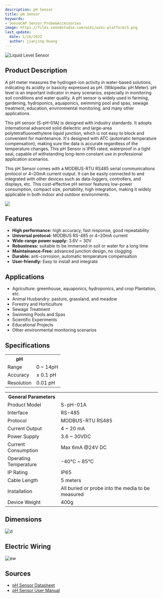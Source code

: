 ```yaml
---
description: pH Sensor
title: pH Sensor
keywords:
- SenseCAP Sensor_Probe&Accessories
image: https://files.seeedstudio.com/wiki/wiki-platform/S.png
last_update:
  date: 1/16/2022
  author: jianjing Huang
---
```


![Liquid Level Sensor](https://files.seeedstudio.com/wiki/Industrial_Grade_ph_Sensor/Image/101990666_2.png)

## Product Description

A pH meter measures the hydrogen-ion activity in water-based solutions, indicating its acidity or basicity expressed as pH. (Wikipedia: pH Meter). pH level is an important indicator in many scenarios, especially in monitoring soil conditions and water quality. A pH sensor is widely used in farming, gardening, hydroponics, aquaponics, swimming pool and spas, sewage treatment, education, environmental monitoring, and many other applications.

This pH sensor (S-pH-01A) is designed with industry standards. It adopts international advanced solid dielectric and large-area polytetrafluoroethylene liquid junction, which is not easy to block and convenient for maintenance. It's designed with ATC (automatic temperature compensation), making sure the data is accurate regardless of the temperature changes. This pH Sensor is IP65 rated, waterproof in a tight seal, capable of withstanding long-term constant use in professional application scenarios.

This pH Sensor comes with a MODBUS-RTU RS485 serial communications protocol or 4~20mA current output. It can be easily connected to and integrated with other devices such as data-loggers, controllers, and displays, etc. This cost-effective pH sensor features low-power consumption, compact size, portability, high integration, making it widely applicable in both indoor and outdoor environments.

[![](https://files.seeedstudio.com/wiki/Seeed-WiKi/docs/images/300px-Get_One_Now_Banner-ragular.png)](https://www.seeedstudio.com/RS485-pH-Sensor-S-pH-01A-p-4632.html)

## Features

* **High performance:** high accuracy, fast response, good repeatability
* **Universal protocol:** MODBUS RS-485 or 4~20mA current
* **Wide-range power supply:** 3.6V ~ 30V
* **Robustness:** suitable to be immersed in soil or water for a long time
* **Maintainance-Free:** advanced junction design, no clogging
* **Durable:** anti-corrosion, automatic temperature compensation
* **User-friendly:** Easy to install and integrate

## Applications

* Agriculture: greenhouse, aquaponics, hydroponics, and crop Plantation, etc.
* Animal Husbandry: pasture, grassland, and meadow
* Forestry and Horticulture
* Sewage Treatment
* Swimming Pools and Spas
* Scientific Experiments
* Educational Projects
* Other environmental monitoring scenarios

## Specifications

<div className="wide-screen-container__39MF" data-is-widescreen="false" data-type="paragraph">
</div>

<!-- <style type="text/css">
.tg  {border-collapse:collapse;border-spacing:0; margin:10px}
.tg td{border-color:black;border-style:solid;border-width:1px;font-family:Arial, sans-serif;font-size:14px;
  overflow:hidden;padding:10px 5px;word-break:normal;}
.tg th{border-color:black;border-style:solid;border-width:1px;font-family:Arial, sans-serif;font-size:14px;
  font-weight:normal;overflow:hidden;padding:10px 5px;word-break:normal;}
.tg .tg-2fdn{border-color:#9b9b9b;text-align:left;vertical-align:top}
.tg .tg-e2cz{background-color:#9b9b9b;border-color:#9b9b9b;color:#ffffff;text-align:left;vertical-align:top}
</style> -->
<div>
  <table className="tg" data-data-style="undefined;table-layout: fixed; width: 677px;"><colgroup><col data-data-style="width: 223px;" /><col data-data-style="width: 454px;" /></colgroup>
    <tbody>
      <tr><th className="tg-luhj" colSpan={2}>pH</th></tr>
      <tr>
        <td className="tg-vkfu">Range</td>
        <td className="tg-vkfu">0 ~ 14pH</td>
      </tr>
      <tr>
        <td className="tg-vkfu">Accuracy</td>
        <td className="tg-vkfu">± 0.1 pH</td>
      </tr>
      <tr>
        <td className="tg-vkfu">Resolution</td>
        <td className="tg-vkfu">0.01 pH</td>
      </tr>
    </tbody>
  </table>
  <div>
    <table className="tg" data-data-style="undefined;table-layout: fixed; width: 677px;"><colgroup><col data-data-style="width: 223px;" /><col data-data-style="width: 454px;" /></colgroup>
      <tbody>
        <tr><th className="tg-luhj" colSpan={2}>General Parameters</th></tr>
        <tr>
          <td className="tg-vkfu"><span data-data-style="font-size: small;">Product Model</span></td>
          <td className="tg-vkfu">S-pH-01A</td>
        </tr>
        <tr>
          <td className="tg-vkfu">Interface</td>
          <td className="tg-vkfu">RS-485</td>
        </tr>
        <tr>
          <td className="tg-vkfu">Protocol</td>
          <td className="tg-vkfu">MODBUS-RTU RS485</td>
        </tr>
        <tr>
          <td className="tg-vkfu">Current Output</td>
          <td className="tg-vkfu">4 ~ 20 mA</td>
        </tr>
        <tr>
          <td className="tg-vkfu">Power Supply</td>
          <td className="tg-vkfu">3.6 ~ 30VDC</td>
        </tr>
        <tr>
          <td className="tg-vkfu">Current Consumption</td>
          <td className="tg-vkfu">Max 6mA @24V DC</td>
        </tr>
        <tr>
          <td className="tg-vkfu">Operating Temperature</td>
          <td className="tg-vkfu">-40℃ ~ 85℃</td>
        </tr>
        <tr>
          <td className="tg-vkfu">IP Rating</td>
          <td className="tg-vkfu">IP65</td>
        </tr>
        <tr>
          <td className="tg-vkfu">Cable Length</td>
          <td className="tg-vkfu">5 meters</td>
        </tr>
        <tr>
          <td className="tg-vkfu">Installation</td>
          <td className="tg-vkfu">All buried or probe into the media to be measured</td>
        </tr>
        <tr>
          <td className="tg-vkfu">Device Weight</td>
          <td className="tg-vkfu">400g</td>
        </tr>
      </tbody>
    </table>
  </div>
  <div className="wide-screen-container__39MF" data-is-widescreen="false" data-type="paragraph" />
</div>

## Dimensions

![d](https://files.seeedstudio.com/wiki/Industrial_Grade_ph_Sensor/Image/Probe_Dimensions.png)

## Electric Wiring

![ew](https://files.seeedstudio.com/wiki/Industrial_Grade_ph_Sensor/Image/Wiring_Diagram.jpg)

## Sources

* [pH Sensor Datasheet](https://files.seeedstudio.com/wiki/Industrial_Grade_ph_Sensor/RS485&4-20mACurrentpHSensor(S-pH-01)-Datasheet.pdf)
* [pH Sensor User Manual](https://files.seeedstudio.com/wiki/Industrial_Grade_ph_Sensor/RS485&4-20mACurrentpHSensorUserManual-S-pH-01.pdf)

